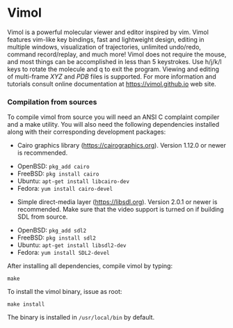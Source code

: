 # Vimol

Vimol is a powerful molecular viewer and editor inspired by vim. Vimol features
vim-like key bindings, fast and lightweight design, editing in multiple
windows, visualization of trajectories, unlimited undo/redo, command
record/replay, and much more! Vimol does not require the mouse, and most things
can be accomplished in less than 5 keystrokes. Use h/j/k/l keys to rotate the
molecule and q to exit the program. Viewing and editing of multi-frame _XYZ_
and _PDB_ files is supported. For more information and tutorials consult online
documentation at https://vimol.github.io web site.

### Compilation from sources

To compile vimol from source you will need an ANSI C complaint compiler and a
make utility. You will also need the following dependencies installed along
with their corresponding development packages:

 * Cairo graphics library (https://cairographics.org). Version 1.12.0 or
   newer is recommended.

  - OpenBSD: `pkg_add cairo`
  - FreeBSD: `pkg install cairo`
  - Ubuntu: `apt-get install libcairo-dev`
  - Fedora: `yum install cairo-devel`

 * Simple direct-media layer (https://libsdl.org). Version 2.0.1 or newer is
   recommended. Make sure that the video support is turned on if building SDL
   from source.

  - OpenBSD: `pkg_add sdl2`
  - FreeBSD: `pkg install sdl2`
  - Ubuntu: `apt-get install libsdl2-dev`
  - Fedora: `yum install SDL2-devel`

After installing all dependencies, compile vimol by typing:

	make

To install the vimol binary, issue as root:

	make install

The binary is installed in `/usr/local/bin` by default.
